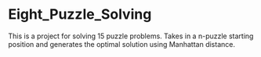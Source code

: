 # Eight_Puzzle_Solving

This is a project for solving 15 puzzle problems.
Takes in a n-puzzle starting position and generates the optimal solution using Manhattan distance.

